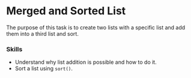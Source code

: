 # Merged and Sorted List
The purpose of this task is to create two lists with a specific list and add them into a third list and sort.

### Skills
- Understand why list addition is possible and how to do it.
- Sort a list using `sort()`.
